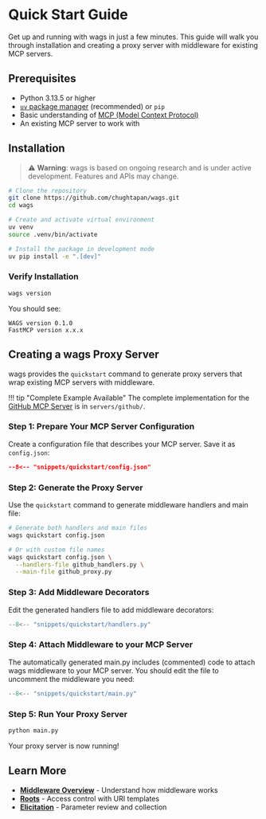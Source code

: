 # Quick Start Guide

Get up and running with <span class="wags-brand">wags</span> in just a few minutes. This guide will walk you through installation and creating a proxy server with middleware for existing MCP servers.

## Prerequisites

- Python 3.13.5 or higher
- [`uv` package manager](https://docs.astral.sh/uv/getting-started/installation/) (recommended) or `pip`
- Basic understanding of [MCP (Model Context Protocol)](https://modelcontextprotocol.io/docs/getting-started/intro)
- An existing MCP server to work with

## Installation

> ⚠️ **Warning**: <span class="wags-brand">wags</span> is based on ongoing research and is under active development. Features and APIs may change.

```bash
# Clone the repository
git clone https://github.com/chughtapan/wags.git
cd wags

# Create and activate virtual environment
uv venv
source .venv/bin/activate

# Install the package in development mode
uv pip install -e ".[dev]"
```

### Verify Installation

```bash
wags version
```

You should see:
```
WAGS version 0.1.0
FastMCP version x.x.x
```

## Creating a <span class="wags-brand">wags</span> Proxy Server

<span class="wags-brand">wags</span> provides the `quickstart` command to generate proxy servers that wrap existing MCP servers with middleware.

!!! tip "Complete Example Available"
    The complete implementation for the [GitHub MCP Server](https://github.com/github/github-mcp-server) is in `servers/github/`.

### Step 1: Prepare Your MCP Server Configuration

Create a configuration file that describes your MCP server. Save it as `config.json`:

```json title="config.json"
--8<-- "snippets/quickstart/config.json"
```

### Step 2: Generate the Proxy Server

Use the `quickstart` command to generate middleware handlers and main file:

```bash
# Generate both handlers and main files
wags quickstart config.json

# Or with custom file names
wags quickstart config.json \
  --handlers-file github_handlers.py \
  --main-file github_proxy.py
```

### Step 3: Add Middleware Decorators

Edit the generated handlers file to add middleware decorators:

```python linenums="1" title="handlers.py"
--8<-- "snippets/quickstart/handlers.py"
```

### Step 4: Attach Middleware to your MCP Server

The automatically generated main.py includes (commented) code to attach <span class="wags-brand">wags</span> middleware to your MCP server. You should edit the file to uncomment the middleware you need:

```python linenums="1" title="main.py"
--8<-- "snippets/quickstart/main.py"
```

### Step 5: Run Your Proxy Server

```bash
python main.py 
```

Your proxy server is now running! 

## Learn More

- **[Middleware Overview](middleware/overview.md)** - Understand how middleware works
- **[Roots](middleware/roots.md)** - Access control with URI templates
- **[Elicitation](middleware/elicitation.md)** - Parameter review and collection
